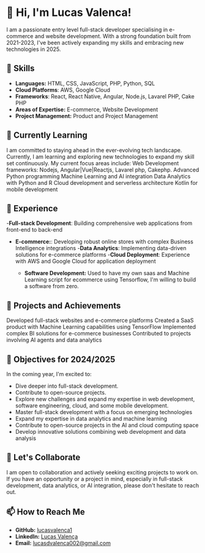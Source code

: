 # 👋 Hi, I'm Lucas Valenca!

I am a passionate entry level full-stack developer specialising in e-commerce and website development. With a strong foundation built from 2021-2023, I've been actively expanding my skills and embracing new technologies in 2025.


## 🔧 Skills

- **Languages:** HTML, CSS, JavaScript, PHP, Python, SQL
- **Cloud Platforms**: AWS, Google Cloud
- **Frameworks**: React, React Native, Angular, Node.js, Lavarel PHP, Cake PHP
- **Areas of Expertise:** E-commerce, Website Development
- **Project Management:** Product and Project Management

## 🌱 Currently Learning

I am committed to staying ahead in the ever-evolving tech landscape. Currently, I am learning and exploring new technologies to expand my skill set continuously.
My current focus areas include:
Web Development frameworks: Nodejs, Angular|Vue|Reactjs, Lavarel php, Cakephp.
Advanced Python programming
Machine Learning and AI integration
Data Analytics with Python and R
Cloud development and serverless architecture
Kotlin for mobile development
## 💼 Experience

-**Full-stack Development**: Building comprehensive web applications from front-end to back-end
- **E-commerce:**: Developing robust online stores with complex Business Intelligence integrations
-**Data Analytics**: Implementing data-driven solutions for e-commerce platforms
-**Cloud Deployment**: Experience with AWS and Google Cloud for application deployment
 
  - **Software Development:** Used to have my own saas and Machine Learning script for ecommerce using Tensorflow, I'm willing to build a software from zero.

## 🚀 Projects and Achievements
Developed full-stack websites and e-commerce platforms
Created a SaaS product with Machine Learning capabilities using TensorFlow
Implemented complex BI solutions for e-commerce businesses
Contributed to projects involving AI agents and data analytics

## 🚀 Objectives for 2024/2025

In the coming year, I'm excited to:

- Dive deeper into full-stack development.
- Contribute to open-source projects.
- Explore new challenges and expand my expertise in web development, software engineering, cloud, and some mobile development.
- Master full-stack development with a focus on emerging technologies
- Expand my expertise in data analytics and machine learning
- Contribute to open-source projects in the AI and cloud computing space
 - Develop innovative solutions combining web development and data analysis


## 🤝 Let's Collaborate

I am open to collaboration and actively seeking exciting projects to work on. If you have an opportunity or a project in mind, especially in full-stack development, data analytics, or AI integration, please don't hesitate to reach out.

## 📫 How to Reach Me

- **GitHub:** [lucasvalenca1](https://github.com/lucasvalenca1)
- **LinkedIn:** [Lucas Valença](https://www.linkedin.com/in/lucasvalenca01/)
- **Email:** lucasdvalenca002@gmail.com

